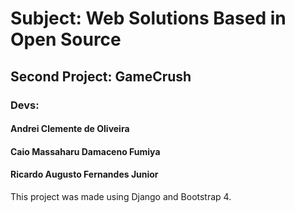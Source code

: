 # Subject: Web Solutions Based in Open Source
## Second Project: GameCrush
### Devs:
#### Andrei Clemente de Oliveira
#### Caio Massaharu Damaceno Fumiya
#### Ricardo Augusto Fernandes Junior

This project was made using Django and Bootstrap 4.
